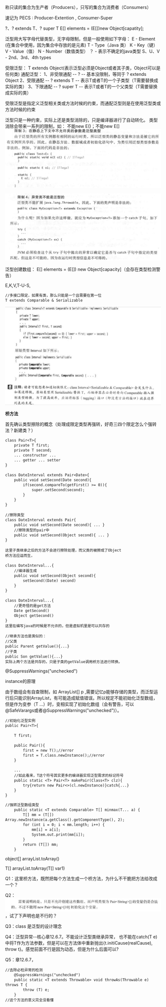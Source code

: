 称只读的集合为生产者（Producers），只写的集合为消费者（Consumers）

速记为 PECS : Producer-Extention , Consumer-Super



 ?、? extends T、? super T E\[\] elements = \(E\[\]\)new Object\[capatity\];



泛型用大写字母代替类型，无字母限制，但是一般使用如下字母： E - Element \(在集合中使用，因为集合中存放的是元素\) T - Type（Java 类） K - Key（键） V - Value（值） N - Number（数值类型） ？ - 表示不确定的java类型 S、U、V - 2nd、3rd、4th types

受限泛型： T extends Object\(表示泛型必须是Object或者其子类，Object可以是任何类\) 通配泛型： 1、非受限通配 -- ? -- 基本没限制，等同于 ? extends Object 2、受限通配 -- ? extends T -- 表示T或者T的一个子类型（T需要替换成实际的类） 3、下限通配 -- ? super T -- 表示T或者T的一个父类型（T需要替换成实际的类）

受限泛型是指定义泛型相关类或方法时候的约束，而通配泛型则是在使用泛型类或方法时候的约束

泛型只是一种约束，实际上还是类型消除的，只是编译器进行了自动转化。 类型消除会带来一系列的限制，如： 不能new E\(\)；不能new E\[\] ![&#x6355;&#x83B7;.PNG](./泛型-静态参数限定.png)

![&#x6355;&#x83B7;.PNG](./泛型-异常限制.png)

泛型创建数组： E\[\] elements = \(E\[\]\) new Object\[capacity\]（会存在类型检测警告）



E,K,V,T-U-S,

```text
//多接口限定，如果有类，那么只能是一个且需要在第一位
T extends Comparable & Serializable
```

![2018420-154411.jpg](./泛型-接口限制.jpg)

**桥方法** 

首先确认类型擦除的概念（处理成限定类型再强转，好奇三四个限定怎么个强转法？新建类？）

```text
class Pair<T>{
    private T first;
    private T second;
    ... constructor ...
    ... getter ... setter
}

class DateInterval extends Pair<Date>{
    public void setSecond(Date second){
        if(second.compareTo(getFirst() >= 0)){
            super.setSecond(second);
        }
    }
}

//擦除类型
class DateInterval extends Pair{
    public void setSecond(Date second){ ... }
    //擦除类型的pair中
    public void setSecond(Object second){ ... }
}

这里子类继承之后的方法不会进行擦除处理，而父类的被擦成了Object
桥方法应运而生，

class DateInterval...{
    //编译器生成
    public void setSecond(Object second){
        setSecond((Date) second)
    }
}

class DateInterval...{
    //更奇怪的是get方法
    Date getSecond()
    Object getSecond()
}
这里在编写java的时候是不允许的，但是虚拟机里是可以共存的

//继承方法也是类似的：
//父类
public Parent getValue(){...}
//子类
public Son getValue(){...}
实际上两个方法是共存的，只是子类的getValue调用桥方法进行转换。
```

@SuppressWarnings\("unchecked"\)

instance的原理

由于数组会有自查限制，如 ArrayList\[\] p ,需要记忆p能够存储的类型，而泛型运行后只能识别ArrayList，有可能造成赋值错误。所以规定不能初始化泛型数组，但是作为变参（T ...）时，变相实现了初始化数组（会有警告，可以@SafeVarargs或者@SuppressWarnings\("unchecked"\)）。

```text
//初始化泛型实例
public Pair<T>{

    T first;

    public Pair(){
        first = new T();//error
        first = T.class.newInstance();//error
    }

    ...
    //如此看来，T这个符号其实更多的编译器实现泛型需求的标记符号
    public static <T> Pair<T> makePair(Class<T> clz){
        try{return new Pair<>(cl.newInstance)}catch{...}
    }
}
```

```text
//强转泛型数组类型
    public static <T extends Comparable> T[] minmax(T... a) {
        T[] mm = (T[]) Array.newInstance(a.getClass().getComponentType(), 2);
        for (int i = 0; i < mm.length; i++) {
            mm[i] = a[i];
            System.out.print(mm[i]);
        }
        return (T[]) mm;
    }
```

object\[\] arrayList.toArray\(\)

 T\[\] arrayList.toArray\(T\[\] var1\)

Q1：这里桥方法，既然把每个方法生成一个桥方法，为什么不干脆把方法给改成一个？

Q2：![2018423-110407.jpg](./泛型-数组声明.jpg)，试了下声明也是不行的？

Q3：class 是泛型的设计理念

Q4：泛型异常--核心章12.6.7。不能设计泛型类继承异常， 也不能在catch\(T e\)中将T作为方法参数，但是可以在方法体中重新抛出{t.initiCause\(realCause\), throw t}。感觉前面不行是因为动态，但是为什么后面可以?

Q5：章12.6.7，

```text
//去除必检异常的检测
    @SuppressWarnings("unchecked")
    public static <T extends Throwable> void throwAs(Throwable e) throws T {
        throw (T) e;
    }
//这个方法的意义完全没看懂
```
